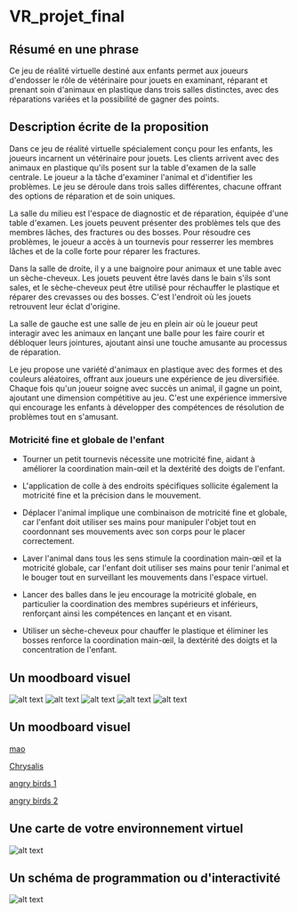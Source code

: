 # VR_projet_final

## Résumé en une phrase 

Ce jeu de réalité virtuelle destiné aux enfants permet aux joueurs d'endosser le rôle de vétérinaire pour jouets en examinant, réparant et prenant soin d'animaux en plastique dans trois salles distinctes, avec des réparations variées et la possibilité de gagner des points.

## Description écrite de la proposition 
Dans ce jeu de réalité virtuelle spécialement conçu pour les enfants, les joueurs incarnent un vétérinaire pour jouets. Les clients arrivent avec des animaux en plastique qu'ils posent sur la table d'examen de la salle centrale. Le joueur a la tâche d'examiner l'animal et d'identifier les problèmes. Le jeu se déroule dans trois salles différentes, chacune offrant des options de réparation et de soin uniques.

La salle du milieu est l'espace de diagnostic et de réparation, équipée d'une table d'examen. Les jouets peuvent présenter des problèmes tels que des membres lâches, des fractures ou des bosses. Pour résoudre ces problèmes, le joueur a accès à un tournevis pour resserrer les membres lâches et de la colle forte pour réparer les fractures.

Dans la salle de droite, il y a une baignoire pour animaux et une table avec un sèche-cheveux. Les jouets peuvent être lavés dans le bain s'ils sont sales, et le sèche-cheveux peut être utilisé pour réchauffer le plastique et réparer des crevasses ou des bosses. C'est l'endroit où les jouets retrouvent leur éclat d'origine.

La salle de gauche est une salle de jeu en plein air où le joueur peut interagir avec les animaux en lançant une balle pour les faire courir et débloquer leurs jointures, ajoutant ainsi une touche amusante au processus de réparation.

Le jeu propose une variété d'animaux en plastique avec des formes et des couleurs aléatoires, offrant aux joueurs une expérience de jeu diversifiée. Chaque fois qu'un joueur soigne avec succès un animal, il gagne un point, ajoutant une dimension compétitive au jeu. C'est une expérience immersive qui encourage les enfants à développer des compétences de résolution de problèmes tout en s'amusant.

### Motricité fine et globale de l'enfant

- Tourner un petit tournevis nécessite une motricité fine, aidant à améliorer la coordination main-œil et la dextérité des doigts de l'enfant.

- L'application de colle à des endroits spécifiques sollicite également la motricité fine et la précision dans le mouvement.

- Déplacer l'animal implique une combinaison de motricité fine et globale, car l'enfant doit utiliser ses mains pour manipuler l'objet tout en coordonnant ses mouvements avec son corps pour le placer correctement.

- Laver l'animal dans tous les sens stimule la coordination main-œil et la motricité globale, car l'enfant doit utiliser ses mains pour tenir l'animal et le bouger tout en surveillant les mouvements dans l'espace virtuel.

- Lancer des balles dans le jeu encourage la motricité globale, en particulier la coordination des membres supérieurs et inférieurs, renforçant ainsi les compétences en lançant et en visant.

- Utiliser un sèche-cheveux pour chauffer le plastique et éliminer les bosses renforce la coordination main-œil, la dextérité des doigts et la concentration de l'enfant.

## Un moodboard visuel 
![alt text](assets/visuel/3-4-pieces-diy-assembly-dinosaur-tool-toy-with-screw-driver-take-original-imagbhsfuchpwyza.webp)
![alt text](assets/visuel/5-2pc-diy-assembly-dinosaur-building-with-screw-driver-take-original-imaggbfhpsuvzcdu.webp)
![alt text](assets/visuel/wobbledogs.webp)
![alt text](assets/visuel/littlest-pet-shop_4.jpg)
![alt text](assets/visuel/51SlEEmkZIL.jpg)

## Un moodboard visuel 

[mao](https://github.com/Jasmine-Lapierre/VR_projet_final/blob/main/assets/sons/Mio%20mao%20~%20sped%20up🫰🏻.mp3?raw=true)

[Chrysalis](https://github.com/Jasmine-Lapierre/VR_projet_final/blob/main/assets/sons/%5BWobbledogs%20OST%5D%201%20-%20Chrysalis.mp3?raw=true)

[angry birds 1](https://github.com/Jasmine-Lapierre/VR_projet_final/blob/main/assets/sons/Angry%20Birds%202-%20All%20King%20Pig%20Sounds.mp3?raw=true)

[angry birds 2](https://github.com/Jasmine-Lapierre/VR_projet_final/blob/main/assets/sons/Angry%20Birds%202-%20All%20Bubbles%20Bird%20Sounds.mp3?raw=true)


## Une carte de votre environnement virtuel 
![alt text](assets/carte.drawio.png)

## Un schéma de programmation ou d'interactivité
![alt text](assets/schema.drawio.png)
